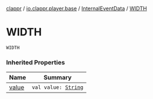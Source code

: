[clappr](../../index.md) / [io.clappr.player.base](../index.md) / [InternalEventData](index.md) / [WIDTH](./-w-i-d-t-h.md)

# WIDTH

`WIDTH`

### Inherited Properties

| Name | Summary |
|---|---|
| [value](value.md) | `val value: `[`String`](https://kotlinlang.org/api/latest/jvm/stdlib/kotlin/-string/index.html) |
